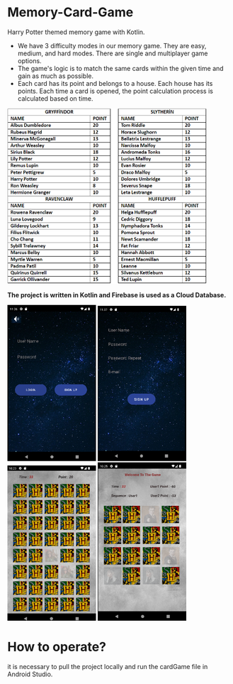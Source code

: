 # Memory-Card-Game

Harry Potter themed memory game with Kotlin.

- We have 3 difficulty modes in our memory game. They are easy, medium, and hard modes. There are single and multiplayer game options.
- The game's logic is to match the same cards within the given time and gain as much as possible. 
- Each card has its point and belongs to a house. Each house has its points. Each time a card is opened, the point calculation process is calculated based on time.
<img src="CardGame/images/imagePoint.png" width="450">

**The project is written in Kotlin and Firebase is used as a Cloud Database.**

<img src="CardGame/images/image1.png" width="200"> <img src="CardGame/images/image2.png" width="200"> <img src="CardGame/images/image3.png" width="200">
<img src="CardGame/images/image4.png" width="200"> 

# How to operate?
it is necessary to pull the project locally and run the cardGame file in Android Studio.
